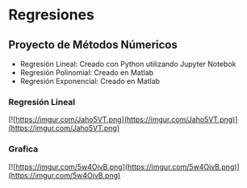 # Regresiones

## Proyecto de Métodos Númericos
- Regresión Lineal: Creado con Python utilizando Jupyter Notebok
- Regresión Polinomial: Creado en Matlab
- Regresión Exponencial: Creado en Matlab

### Regresión Lineal 
[![https://imgur.com/Jaho5VT.png](https://imgur.com/Jaho5VT.png)](https://imgur.com/Jaho5VT.png)

### Grafica 
[![https://imgur.com/5w4OjvB.png](https://imgur.com/5w4OjvB.png)](https://imgur.com/5w4OjvB.png)

